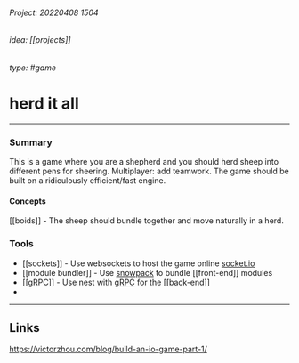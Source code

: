 ###### Project: 20220408 1504

###### idea: [[projects]]
###### type: #game
# herd it all

---
### Summary
This is a game where you are a shepherd and you should herd sheep into different pens for sheering. Multiplayer: add teamwork.
The game should be built on a ridiculously efficient/fast engine. 

#### Concepts
[[boids]] - The sheep should bundle together and move naturally in a herd.


### Tools
- [[sockets]] - Use websockets to host the game online [socket.io](https://socket.io/)
- [[module bundler]] - Use [snowpack](https://www.snowpack.dev/) to bundle [[front-end]] modules 
- [[gRPC]] - Use nest with [gRPC](https://grpc.io/) for the [[back-end]]
- 

---
## Links
https://victorzhou.com/blog/build-an-io-game-part-1/
